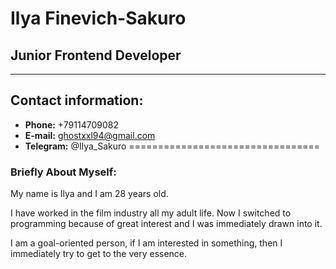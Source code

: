 # Ilya Finevich-Sakuro
## Junior Frontend Developer
--------------------------
## Contact information:
* **Phone:** +79114709082
* **E-mail:** ghostxxl94@gmail.com
* **Telegram:** @Ilya_Sakuro
=================================

### Briefly About Myself:

My name is Ilya and I am 28 years old.


I have worked in the film industry all my adult life. Now I switched to programming because of great interest and I was immediately drawn into it. 

I am a goal-oriented person, if I am interested in something, then I immediately try to get to the very essence.